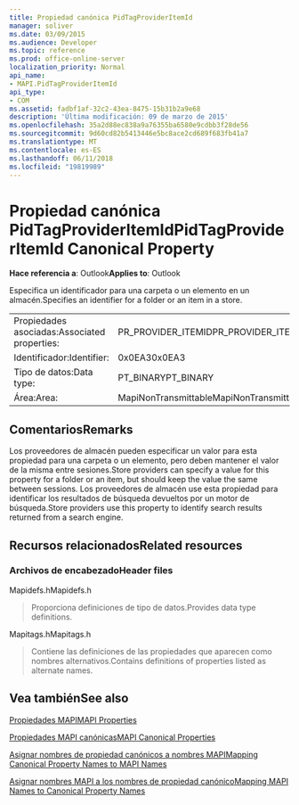 ```yaml
---
title: Propiedad canónica PidTagProviderItemId
manager: soliver
ms.date: 03/09/2015
ms.audience: Developer
ms.topic: reference
ms.prod: office-online-server
localization_priority: Normal
api_name:
- MAPI.PidTagProviderItemId
api_type:
- COM
ms.assetid: fadbf1af-32c2-43ea-8475-15b31b2a9e68
description: 'Última modificación: 09 de marzo de 2015'
ms.openlocfilehash: 35a2d88ec838a9a76355ba6580e9cdbb3f28de56
ms.sourcegitcommit: 9d60cd82b5413446e5bc8ace2cd689f683fb41a7
ms.translationtype: MT
ms.contentlocale: es-ES
ms.lasthandoff: 06/11/2018
ms.locfileid: "19819989"
---
```

# <a name="pidtagprovideritemid-canonical-property"></a><span data-ttu-id="bf749-103">Propiedad canónica PidTagProviderItemId</span><span class="sxs-lookup"><span data-stu-id="bf749-103">PidTagProviderItemId Canonical Property</span></span>

  
  
<span data-ttu-id="bf749-104">**Hace referencia a**: Outlook</span><span class="sxs-lookup"><span data-stu-id="bf749-104">**Applies to**: Outlook</span></span> 
  
<span data-ttu-id="bf749-105">Especifica un identificador para una carpeta o un elemento en un almacén.</span><span class="sxs-lookup"><span data-stu-id="bf749-105">Specifies an identifier for a folder or an item in a store.</span></span>
  
|||
|:-----|:-----|
|<span data-ttu-id="bf749-106">Propiedades asociadas:</span><span class="sxs-lookup"><span data-stu-id="bf749-106">Associated properties:</span></span>  <br/> |<span data-ttu-id="bf749-107">PR_PROVIDER_ITEMID</span><span class="sxs-lookup"><span data-stu-id="bf749-107">PR_PROVIDER_ITEMID</span></span>  <br/> |
|<span data-ttu-id="bf749-108">Identificador:</span><span class="sxs-lookup"><span data-stu-id="bf749-108">Identifier:</span></span>  <br/> |<span data-ttu-id="bf749-109">0x0EA3</span><span class="sxs-lookup"><span data-stu-id="bf749-109">0x0EA3</span></span>  <br/> |
|<span data-ttu-id="bf749-110">Tipo de datos:</span><span class="sxs-lookup"><span data-stu-id="bf749-110">Data type:</span></span>  <br/> |<span data-ttu-id="bf749-111">PT_BINARY</span><span class="sxs-lookup"><span data-stu-id="bf749-111">PT_BINARY</span></span>  <br/> |
|<span data-ttu-id="bf749-112">Área:</span><span class="sxs-lookup"><span data-stu-id="bf749-112">Area:</span></span>  <br/> |<span data-ttu-id="bf749-113">MapiNonTransmittable</span><span class="sxs-lookup"><span data-stu-id="bf749-113">MapiNonTransmittable</span></span>  <br/> |
   
## <a name="remarks"></a><span data-ttu-id="bf749-114">Comentarios</span><span class="sxs-lookup"><span data-stu-id="bf749-114">Remarks</span></span>

<span data-ttu-id="bf749-115">Los proveedores de almacén pueden especificar un valor para esta propiedad para una carpeta o un elemento, pero deben mantener el valor de la misma entre sesiones.</span><span class="sxs-lookup"><span data-stu-id="bf749-115">Store providers can specify a value for this property for a folder or an item, but should keep the value the same between sessions.</span></span> <span data-ttu-id="bf749-116">Los proveedores de almacén use esta propiedad para identificar los resultados de búsqueda devueltos por un motor de búsqueda.</span><span class="sxs-lookup"><span data-stu-id="bf749-116">Store providers use this property to identify search results returned from a search engine.</span></span>
  
## <a name="related-resources"></a><span data-ttu-id="bf749-117">Recursos relacionados</span><span class="sxs-lookup"><span data-stu-id="bf749-117">Related resources</span></span>

### <a name="header-files"></a><span data-ttu-id="bf749-118">Archivos de encabezado</span><span class="sxs-lookup"><span data-stu-id="bf749-118">Header files</span></span>

<span data-ttu-id="bf749-119">Mapidefs.h</span><span class="sxs-lookup"><span data-stu-id="bf749-119">Mapidefs.h</span></span>
  
> <span data-ttu-id="bf749-120">Proporciona definiciones de tipo de datos.</span><span class="sxs-lookup"><span data-stu-id="bf749-120">Provides data type definitions.</span></span>
    
<span data-ttu-id="bf749-121">Mapitags.h</span><span class="sxs-lookup"><span data-stu-id="bf749-121">Mapitags.h</span></span>
  
> <span data-ttu-id="bf749-122">Contiene las definiciones de las propiedades que aparecen como nombres alternativos.</span><span class="sxs-lookup"><span data-stu-id="bf749-122">Contains definitions of properties listed as alternate names.</span></span>
    
## <a name="see-also"></a><span data-ttu-id="bf749-123">Vea también</span><span class="sxs-lookup"><span data-stu-id="bf749-123">See also</span></span>



[<span data-ttu-id="bf749-124">Propiedades MAPI</span><span class="sxs-lookup"><span data-stu-id="bf749-124">MAPI Properties</span></span>](mapi-properties.md)
  
[<span data-ttu-id="bf749-125">Propiedades MAPI canónicas</span><span class="sxs-lookup"><span data-stu-id="bf749-125">MAPI Canonical Properties</span></span>](mapi-canonical-properties.md)
  
[<span data-ttu-id="bf749-126">Asignar nombres de propiedad canónicos a nombres MAPI</span><span class="sxs-lookup"><span data-stu-id="bf749-126">Mapping Canonical Property Names to MAPI Names</span></span>](mapping-canonical-property-names-to-mapi-names.md)
  
[<span data-ttu-id="bf749-127">Asignar nombres MAPI a los nombres de propiedad canónico</span><span class="sxs-lookup"><span data-stu-id="bf749-127">Mapping MAPI Names to Canonical Property Names</span></span>](mapping-mapi-names-to-canonical-property-names.md)

